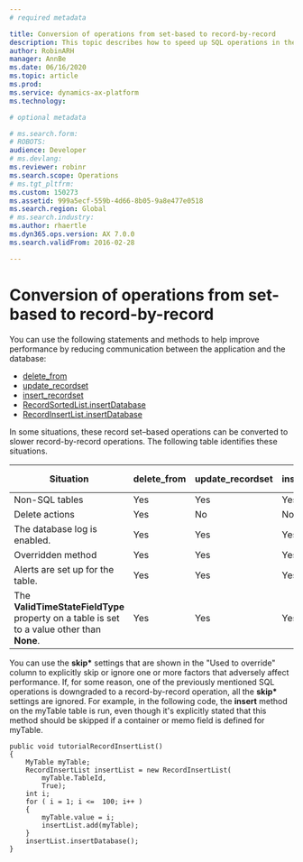 ```yaml
---
# required metadata

title: Conversion of operations from set-based to record-by-record
description: This topic describes how to speed up SQL operations in the X++ language.
author: RobinARH
manager: AnnBe
ms.date: 06/16/2020
ms.topic: article
ms.prod: 
ms.service: dynamics-ax-platform
ms.technology: 

# optional metadata

# ms.search.form: 
# ROBOTS: 
audience: Developer
# ms.devlang: 
ms.reviewer: robinr
ms.search.scope: Operations
# ms.tgt_pltfrm: 
ms.custom: 150273
ms.assetid: 999a5ecf-559b-4d66-8b05-9a8e477e0518
ms.search.region: Global
# ms.search.industry: 
ms.author: rhaertle
ms.dyn365.ops.version: AX 7.0.0
ms.search.validFrom: 2016-02-28

---
```


# Conversion of operations from set-based to record-by-record

You can use the following statements and methods to help improve performance by reducing communication between the application and the database:

- [delete_from](xpp-delete.md#delete-from-statement)
- [update_recordset](xpp-update.md#update-recordset-statement)
- [insert_recordset](xpp-insert.md#insert-recordset-statement)
- [RecordSortedList.insertDatabase](../system-classes/recordsortedlist-class.md#method-insertdatabase)
- [RecordInsertList.insertDatabase](../system-classes/recordinsertlist-class.md#method-insertdatabase)

In some situations, these record set–based operations can be converted to slower record-by-record operations. The following table identifies these situations.

| Situation | delete\_from | update\_recordset | insert\_recordset | RecordSortedList, RecordInsertList | Used to override |
|---|--------------|-------------------|-------------------|--------------------------------------|------------------|
| Non-SQL tables | Yes | Yes | Yes | Yes | Not applicable |
| Delete actions | Yes | No | No | No | **skipDeleteActions** |
| The database log is enabled. | Yes | Yes | Yes | No | **skipDatabaseLog** |
| Overridden method | Yes | Yes | Yes | Yes | **skipDataMethods** |
| Alerts are set up for the table. | Yes | Yes | Yes | No | **skipEvents** |
| The **ValidTimeStateFieldType** property on a table is set to a value other than **None**. | Yes | Yes | Yes | Yes | Not applicable |

You can use the **skip\*** settings that are shown in the "Used to override" column to explicitly skip or ignore one or more factors that adversely affect performance. If, for some reason, one of the previously mentioned SQL operations is downgraded to a record-by-record operation, all the **skip\*** settings are ignored. For example, in the following code, the **insert** method on the myTable table is run, even though it's explicitly stated that this method should be skipped if a container or memo field is defined for myTable.

```xpp
public void tutorialRecordInsertList()
{
    MyTable myTable;
    RecordInsertList insertList = new RecordInsertList(
        myTable.TableId,
        True);
    int i;
    for ( i = 1; i <=  100; i++ )
    {
        myTable.value = i;
        insertList.add(myTable);
    }
    insertList.insertDatabase();
}
```
